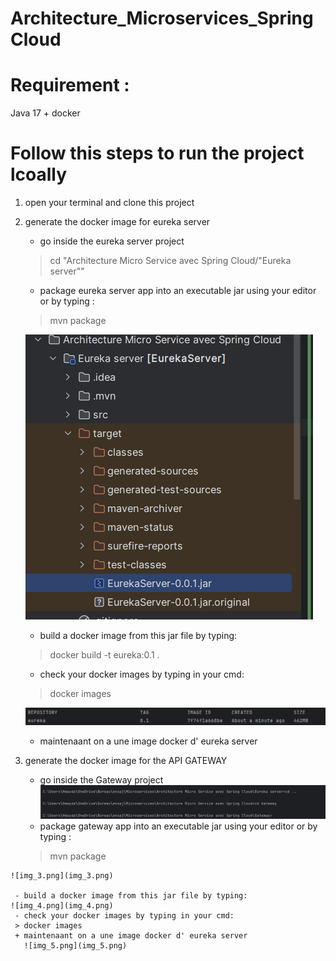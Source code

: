 # Architecture_Microservices_SpringCloud

# Requirement :
Java 17 + docker 
# Follow this steps to run the project lcoally
1)  open your terminal and clone this project
2)  generate the docker image for eureka server 
    - go inside the eureka server project 
    >cd "Architecture Micro Service avec Spring Cloud/"Eureka server""
    - package eureka server app into an executable jar using your editor or by typing :
    >mvn package 

    ![img_2.png](img_2.png)

    - build a docker image from this jar file by typing:
    > docker build -t eureka:0.1 .
    - check your docker images by typing in your cmd:
    > docker images 
    
    ![img.png](img.png)
    + maintenaant on a une image docker d' eureka server 
    
3)   generate the docker image for the API GATEWAY 
     - go inside the Gateway project
    ![img_1.png](img_1.png)
     - package gateway  app into an executable jar using your editor or by typing :
     >mvn package

    ![img_3.png](img_3.png)

     - build a docker image from this jar file by typing:
    ![img_4.png](img_4.png)
     - check your docker images by typing in your cmd:
     > docker images
     + maintenaant on a une image docker d' eureka server
       ![img_5.png](img_5.png) 
    